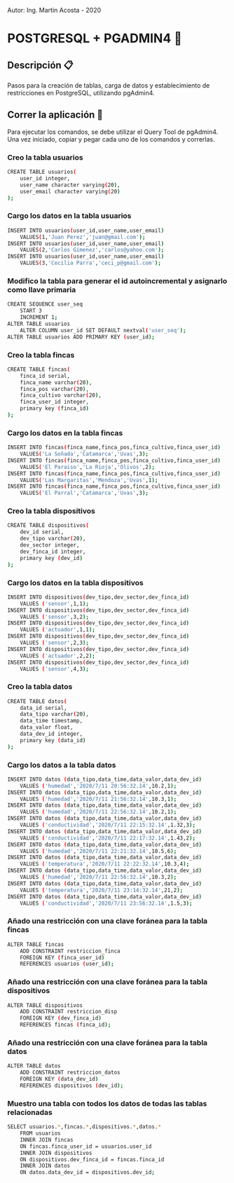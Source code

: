Autor: Ing. Martin Acosta - 2020
# POSTGRESQL + PGADMIN4 🐘
## Descripción 📋
Pasos para la creación de tablas, carga de datos y establecimiento de restricciones en PostgreSQL, utilizando pgAdmin4.
## Correr la aplicación 🚀
Para ejecutar los comandos, se debe utilizar el Query Tool de pgAdmin4. Una vez iniciado, copiar y pegar cada uno de los comandos y correrlas.
### Creo la tabla usuarios
```sh
CREATE TABLE usuarios(
	user_id integer,
	user_name character varying(20),
	user_email character varying(20)
);
```
### Cargo los datos en la tabla usuarios
```sh
INSERT INTO usuarios(user_id,user_name,user_email)
	VALUES(1,'Juan Perez','juan@gmail.com');
INSERT INTO usuarios(user_id,user_name,user_email)
	VALUES(2,'Carlos Gimenez','carlos@yahoo.com');
INSERT INTO usuarios(user_id,user_name,user_email)
	VALUES(3,'Cecilia Parra','ceci_p@gmail.com');
```
### Modifico la tabla para generar el id autoincremental y asignarlo como llave primaria
```sh
CREATE SEQUENCE user_seq 
	START 3 
	INCREMENT 1;
ALTER TABLE usuarios
	ALTER COLUMN user_id SET DEFAULT nextval('user_seq');
ALTER TABLE usuarios ADD PRIMARY KEY (user_id);
```
### Creo la tabla fincas
```sh
CREATE TABLE fincas(
	finca_id serial,
	finca_name varchar(20),
	finca_pos varchar(20),
	finca_cultivo varchar(20),
	finca_user_id integer,
	primary key (finca_id)	
);
```
### Cargo los datos en la tabla fincas
```sh
INSERT INTO fincas(finca_name,finca_pos,finca_cultivo,finca_user_id)
	VALUES('La Soñada','Catamarca','Uvas',3);
INSERT INTO fincas(finca_name,finca_pos,finca_cultivo,finca_user_id)
	VALUES('El Paraiso','La Rioja','Olivos',2);
INSERT INTO fincas(finca_name,finca_pos,finca_cultivo,finca_user_id)
	VALUES('Las Margaritas','Mendoza','Uvas',1);
INSERT INTO fincas(finca_name,finca_pos,finca_cultivo,finca_user_id)
	VALUES('El Parral','Catamarca','Uvas',3);
```
### Creo la tabla dispositivos
```sh
CREATE TABLE dispositivos(
	dev_id serial,
	dev_tipo varchar(20),
	dev_sector integer,
	dev_finca_id integer,
	primary key (dev_id)
);
```
### Cargo los datos en la tabla dispositivos
```sh
INSERT INTO dispositivos(dev_tipo,dev_sector,dev_finca_id)
	VALUES ('sensor',1,1);
INSERT INTO dispositivos(dev_tipo,dev_sector,dev_finca_id)
	VALUES ('sensor',3,2);
INSERT INTO dispositivos(dev_tipo,dev_sector,dev_finca_id)
	VALUES ('actuador',1,1);
INSERT INTO dispositivos(dev_tipo,dev_sector,dev_finca_id)
	VALUES ('sensor',2,3);
INSERT INTO dispositivos(dev_tipo,dev_sector,dev_finca_id)
	VALUES ('actuador',2,2);
INSERT INTO dispositivos(dev_tipo,dev_sector,dev_finca_id)
	VALUES ('sensor',4,3);
```
### Creo la tabla datos
```sh
CREATE TABLE datos(
	data_id serial,
	data_tipo varchar(20),
	data_time timestamp,
	data_valor float,
	data_dev_id integer,
	primary key (data_id)
);
```
### Cargo los datos a la tabla datos
```sh
INSERT INTO datos (data_tipo,data_time,data_valor,data_dev_id)
	VALUES ('humedad','2020/7/11 20:56:32.14',10.2,1);
INSERT INTO datos (data_tipo,data_time,data_valor,data_dev_id)
	VALUES ('humedad','2020/7/11 21:56:32.14',10.3,1);
INSERT INTO datos (data_tipo,data_time,data_valor,data_dev_id)
	VALUES ('humedad','2020/7/11 22:56:32.14',10.2,1);
INSERT INTO datos (data_tipo,data_time,data_valor,data_dev_id)
	VALUES ('conductividad','2020/7/11 22:15:32.14',1.32,3);
INSERT INTO datos (data_tipo,data_time,data_valor,data_dev_id)
	VALUES ('conductividad','2020/7/11 22:17:32.14',1.43,2);
INSERT INTO datos (data_tipo,data_time,data_valor,data_dev_id)
	VALUES ('humedad','2020/7/11 22:21:32.14',10.5,6);
INSERT INTO datos (data_tipo,data_time,data_valor,data_dev_id)
	VALUES ('temperatura','2020/7/11 22:22:32.14',10.3,4);
INSERT INTO datos (data_tipo,data_time,data_valor,data_dev_id)
	VALUES ('humedad','2020/7/11 22:56:32.14',10.3,2);
INSERT INTO datos (data_tipo,data_time,data_valor,data_dev_id)
	VALUES ('temperatura','2020/7/11 23:14:32.14',21,2);
INSERT INTO datos (data_tipo,data_time,data_valor,data_dev_id)
	VALUES ('conductividad','2020/7/11 23:56:32.14',1.5,3);
```
### Añado una restricción con una clave foránea para la tabla fincas
```sh
ALTER TABLE fincas
	ADD CONSTRAINT restriccion_finca
	FOREIGN KEY (finca_user_id)
	REFERENCES usuarios (user_id);
```
### Añado una restricción con una clave foránea para la tabla dispositivos
```sh
ALTER TABLE dispositivos
	ADD CONSTRAINT restriccion_disp
	FOREIGN KEY (dev_finca_id)
	REFERENCES fincas (finca_id);
```
### Añado una restricción con una clave foránea para la tabla datos
```sh
ALTER TABLE datos
	ADD CONSTRAINT restriccion_datos
	FOREIGN KEY (data_dev_id)
	REFERENCES dispositivos (dev_id);
```
### Muestro una tabla con todos los datos de todas las tablas relacionadas
```sh
SELECT usuarios.*,fincas.*,dispositivos.*,datos.* 
	FROM usuarios
	INNER JOIN fincas
	ON fincas.finca_user_id = usuarios.user_id
	INNER JOIN dispositivos
	ON dispositivos.dev_finca_id = fincas.finca_id
	INNER JOIN datos
	ON datos.data_dev_id = dispositivos.dev_id;
```
